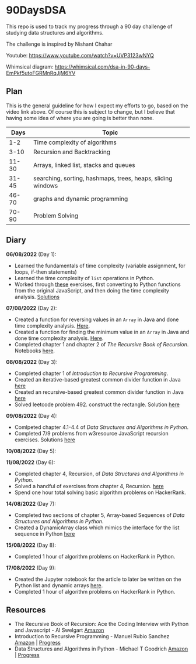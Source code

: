 # 90DaysDSA

This repo is used to track my progress through a 90 day challenge of studying data structures and algorithms. 

The challenge is inspired by Nishant Chahar 

Youtube: https://www.youtube.com/watch?v=UVP3123wNYQ

Whimsical diagram: https://whimsical.com/dsa-in-90-days-EmPkf5utoFGRMnRqJjM6YV

## Plan

This is the general guideline for how I expect my efforts to go, based on the video link above. Of course this is subject to change, but I believe that having some idea of where you are going is better than none.

<table>
    <thead>
        <th>Days</th>
        <th>Topic</th>
    </thead>
    <tbody>
        <tr>
            <td>1-2</td>
            <td>Time complexity of algorithms</td>
        </tr>
        <tr>
            <td>3-10</td>
            <td>Recursion and Backtracking</td>
        </tr>
        <tr>
            <td>11-30</td>
            <td>Arrays, linked list, stacks and queues</td>
        </tr>
        <tr>
            <td>31-45</td>
            <td>searching, sorting, hashmaps, trees, heaps, sliding windows</td>
        </tr>
        <tr>
            <td>46-70</td>
            <td>graphs and dynamic programming</td>
        </tr>
        <tr>
            <td>70-90</td>
            <td>Problem Solving</td>
        </tr>
    </tbody>
</table>

## Diary 

__06/08/2022__ (Day 1):
- Learned the fundamentals of time complexity (variable assignment, for loops, if-then statements)
- Learned the time complexity of `list` operations in Python.
- Worked through [these](https://www.learnhowtoprogram.com/computer-science/big-o-notation-and-binary-trees/big-o-practice) exercises, first converting to Python functions from the original JavaScript, and then doing the time complexity analysis. [Solutions](https://github.com/jakegodsall/90DaysDSA/blob/main/day1/BigOPractice.ipynb)

__07/08/2022__ (Day 2):
- Created a function for reversing values in an `Array` in Java and done time complexity analysis. [Here](https://github.com/jakegodsall/90DaysDSA/blob/main/day2/reverse-array/Main.java).
- Created a function for finding the minimum value in an `Array` in Java and done time complexity analysis. [Here](https://github.com/jakegodsall/90DaysDSA/blob/main/day2/min-element-array/Main.java).
- Completed chapter 1 and chapter 2 of _The Recursive Book of Recursion_. Notebooks [here](https://github.com/jakegodsall/90DaysDSA/tree/main/recursion-textbook).

__08/08/2022__ (Day 3):
- Completed chapter 1 of _Introduction to Recursive Programming_.
- Created an iterative-based greatest common divider function in Java [here](https://github.com/jakegodsall/90DaysDSA/blob/main/day3/gcd-iterative/Main.java)
- Created an recursive-based greatest common divider function in Java [here](https://github.com/jakegodsall/90DaysDSA/blob/main/day3/gcd-recursive/Main.java)
- Solved leetcode problem 492. construct the rectangle. Solution [here](https://github.com/jakegodsall/90DaysDSA/blob/main/day3/leetcode492/Main.java)

__09/08/2022__ (Day 4):
- Comlpeted chapter 4.1-4.4 of _Data Structures and Algorithms in Python_.
- Completed 7/9 problems from w3resource JavaScript recursion exercises. Solutions [here](https://github.com/jakegodsall/90DaysDSA/blob/main/day4/js-recursion-problems/script.js)


__10/08/2022__ (Day 5):


__11/08/2022__ (Day 6):
- Completed chapter 4, Recursion, of _Data Structures and Algorithms in Python_.
- Solved a handful of exercises from chapter 4, Recursion. [here](https://github.com/jakegodsall/90DaysDSA/blob/main/dsa-in-python/chapter-4-problems.ipynb)
- Spend one hour total solving basic algorithm problems on HackerRank.

__14/08/2022__ (Day 7):
- Completed two sections of chapter 5, Array-based Sequences of _Data Structures and Algorithms in Python_.
- Created a DynamicArray class which mimics the interface for the list sequence in Python [here](https://github.com/jakegodsall/90DaysDSA/blob/main/day6/python%20array-based-sequences.ipynb)

__15/08/2022__ (Day 8):
- Completed 1 hour of algorithm problems on HackerRank in Python.

__17/08/2022__ (Day 9):
- Created the Jupyter notebook for the article to later be written on the Python list and dynamic arrays [here](https://github.com/jakegodsall/90DaysDSA/blob/main/articles/python-list-article.ipynb).
- Completed 1 hour of algorithm problems on HackerRank in Python.

## Resources

- The Recursive Book of Recursion: Ace the Coding Interview with Python and Javascript - Al Swelgart [Amazon](https://www.amazon.co.uk/Recursive-Book-Recursion-Interview-Javascript/dp/1718502028/ref=sr_1_1?keywords=the+recursive+book+of+recursion&qid=1659876526&sprefix=recursive+of+re%2Caps%2C76&sr=8-1)
- Introduction to Recursive Programming - Manuel Rubio Sanchez [Amazon](https://www.amazon.co.uk/Introduction-Recursive-Programming-Manuel-Rubio-Sanchez-ebook/dp/B07JZ6GP7Z/ref=sr_1_1?crid=2FLHDM0UL70LH&keywords=introduction+to+recursive+programming&qid=1659974216&sprefix=introduction+to+recursive+programming%2Caps%2C63&sr=8-1) | [Progress](https://docs.google.com/spreadsheets/d/1no70U56E3x83abBa5pOg_Hh5KiQwioTFQ_7oRzSzPeI/edit?usp=sharing)
- Data Structures and Algorithms in Python - Michael T Goodrich [Amazon](https://www.amazon.co.uk/Structures-Algorithms-Goodrich-Goldwasser-Hardcover/dp/B011DC80VY/ref=sr_1_8?keywords=data+structures+and+algorithms+in+python&qid=1660039781&sprefix=data+str%2Caps%2C68&sr=8-8) | [Progress](https://docs.google.com/spreadsheets/d/1IerB74N9q1_MIghIyTmv2-vxJe9Wpr8jNGJUZ9v73Ss/edit?usp=sharing)
